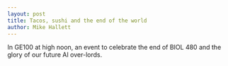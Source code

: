 ```yaml
---
layout: post
title: Tacos, sushi and the end of the world
author: Mike Hallett
---
```



In GE100 at high noon, an event to celebrate the end of BIOL 480 and the glory of our future AI over-lords.